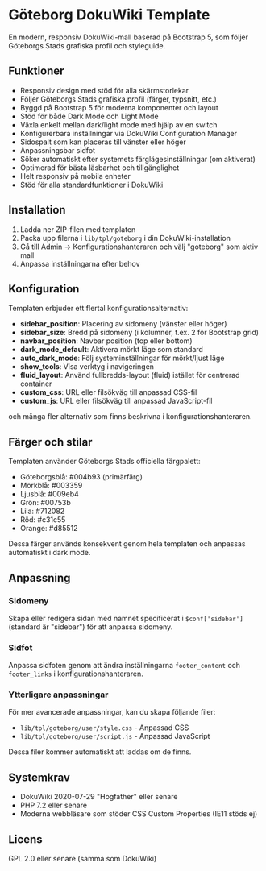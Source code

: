 # Göteborg DokuWiki Template

En modern, responsiv DokuWiki-mall baserad på Bootstrap 5, som följer Göteborgs Stads grafiska profil och styleguide.

## Funktioner

- Responsiv design med stöd för alla skärmstorlekar
- Följer Göteborgs Stads grafiska profil (färger, typsnitt, etc.)
- Byggd på Bootstrap 5 för moderna komponenter och layout
- Stöd för både Dark Mode och Light Mode
- Växla enkelt mellan dark/light mode med hjälp av en switch
- Konfigurerbara inställningar via DokuWiki Configuration Manager
- Sidospalt som kan placeras till vänster eller höger
- Anpassningsbar sidfot
- Söker automatiskt efter systemets färglägesinställningar (om aktiverat)
- Optimerad för bästa läsbarhet och tillgänglighet
- Helt responsiv på mobila enheter
- Stöd för alla standardfunktioner i DokuWiki

## Installation

1. Ladda ner ZIP-filen med templaten
2. Packa upp filerna i `lib/tpl/goteborg` i din DokuWiki-installation
3. Gå till Admin -> Konfigurationshanteraren och välj "goteborg" som aktiv mall
4. Anpassa inställningarna efter behov

## Konfiguration

Templaten erbjuder ett flertal konfigurationsalternativ:

- **sidebar_position**: Placering av sidomeny (vänster eller höger)
- **sidebar_size**: Bredd på sidomeny (i kolumner, t.ex. 2 för Bootstrap grid)
- **navbar_position**: Navbar position (top eller bottom)
- **dark_mode_default**: Aktivera mörkt läge som standard
- **auto_dark_mode**: Följ systeminställningar för mörkt/ljust läge
- **show_tools**: Visa verktyg i navigeringen
- **fluid_layout**: Använd fullbredds-layout (fluid) istället för centrerad container
- **custom_css**: URL eller filsökväg till anpassad CSS-fil
- **custom_js**: URL eller filsökväg till anpassad JavaScript-fil

och många fler alternativ som finns beskrivna i konfigurationshanteraren.

## Färger och stilar

Templaten använder Göteborgs Stads officiella färgpalett:

- Göteborgsblå: #004b93 (primärfärg)
- Mörkblå: #003359
- Ljusblå: #009eb4
- Grön: #00753b
- Lila: #712082
- Röd: #c31c55
- Orange: #d85512

Dessa färger används konsekvent genom hela templaten och anpassas automatiskt i dark mode.

## Anpassning

### Sidomeny

Skapa eller redigera sidan med namnet specificerat i `$conf['sidebar']` (standard är "sidebar") för att anpassa sidomeny.

### Sidfot

Anpassa sidfoten genom att ändra inställningarna `footer_content` och `footer_links` i konfigurationshanteraren.

### Ytterligare anpassningar

För mer avancerade anpassningar, kan du skapa följande filer:

- `lib/tpl/goteborg/user/style.css` - Anpassad CSS
- `lib/tpl/goteborg/user/script.js` - Anpassad JavaScript

Dessa filer kommer automatiskt att laddas om de finns.

## Systemkrav

- DokuWiki 2020-07-29 "Hogfather" eller senare
- PHP 7.2 eller senare
- Moderna webbläsare som stöder CSS Custom Properties (IE11 stöds ej)

## Licens

GPL 2.0 eller senare (samma som DokuWiki)